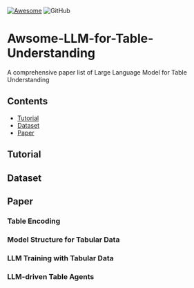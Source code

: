 [![Awesome](https://awesome.re/badge.svg)](https://awesome.re)
![GitHub](https://img.shields.io/badge/License-MIT-lightgrey.svg)

# Awsome-LLM-for-Table-Understanding
A comprehensive paper list of Large Language Model for Table Understanding

## Contents
- [Tutorial](##tutorial)
- [Dataset](##dataset)
- [Paper](##paper)

## Tutorial

## Dataset

## Paper

### Table Encoding

### Model Structure for Tabular Data

### LLM Training with Tabular Data

### LLM-driven Table Agents
